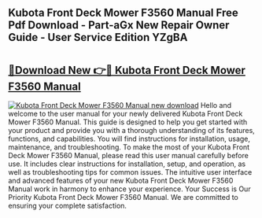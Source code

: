 ## Kubota Front Deck Mower F3560 Manual Free Pdf Download - Part-aGx New Repair Owner Guide - User Service Edition YZgBA

# <h2><a href="http://bc57959.oget.top/?id=Kubota+Front+Deck+Mower+F3560+Manual">🔗Download New 👉🔴 Kubota Front Deck Mower F3560 Manual</a></h2>

[![Kubota Front Deck Mower F3560 Manual new download](https://i.imgur.com/5g1atiW.png)](http://bc57959.oget.top/?id=Kubota+Front+Deck+Mower+F3560+Manual)
Hello and welcome to the user manual for your newly delivered Kubota Front Deck Mower F3560 Manual. This guide is designed to help you get started with your product and provide you with a thorough understanding of its features, functions, and capabilities. You will find instructions for installation, usage, maintenance, and troubleshooting. To make the most of your Kubota Front Deck Mower F3560 Manual, please read this user manual carefully before use. It includes clear instructions for installation, setup, and operation, as well as troubleshooting tips for common issues. The intuitive user interface and advanced features of your new Kubota Front Deck Mower F3560 Manual work in harmony to enhance your experience. Your Success is Our Priority Kubota Front Deck Mower F3560 Manual. We are committed to ensuring your complete satisfaction.
